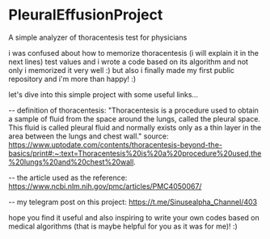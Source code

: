 # PleuralEffusionProject
A simple analyzer of thoracentesis test for physicians

i was confused about how to memorize thoracentesis (i will explain it in the next lines) test values and i wrote a code based on its algorithm and not only i memorized it very well :) but also i finally made my first public repository and i'm more than happy! :)

let's dive into this simple project with some useful links...

-- definition of thoracentesis: "Thoracentesis is a procedure used to obtain a sample of fluid from the space around the lungs, called the pleural space. This fluid is called pleural fluid and normally exists only as a thin layer in the area between the lungs and chest wall."
source: https://www.uptodate.com/contents/thoracentesis-beyond-the-basics/print#:~:text=Thoracentesis%20is%20a%20procedure%20used,the%20lungs%20and%20chest%20wall.

-- the article used as the reference: https://www.ncbi.nlm.nih.gov/pmc/articles/PMC4050067/

-- my telegram post on this project: https://t.me/Sinusealpha_Channel/403

hope you find it useful and also inspiring to write your own codes based on medical algorithms (that is maybe helpful for you as it was for me)! :)
